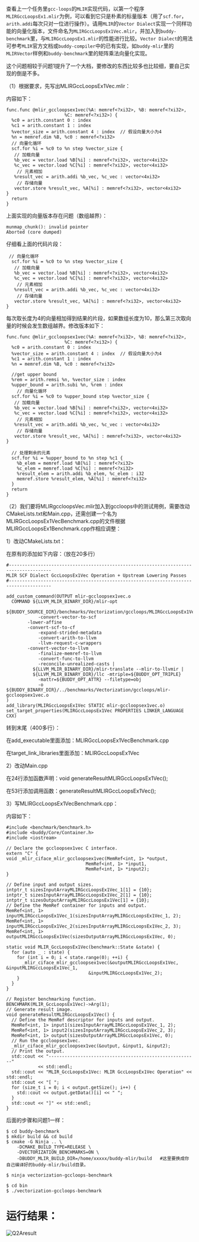 查看上一个任务里`gcc-loops`的`MLIR`实现代码，以第一个程序`MLIRGccLoopsEx1.mlir`为例，可以看到它只是朴素的标量版本（用了`scf.for`，`arith.addi`每次只对一位进行操作）。请用`MLIR`的`Vector Dialect`实现一个同样功能的向量化版本，文件命名为`MLIRGccLoopsEx1Vec.mlir`，并加入到`buddy-benchmark`里，与`MLIRGccLoopsEx1.mlir`的性能进行比较。`Vector Dialect`的用法可参考`MLIR`官方文档或`buddy-compiler`中的已有实现，如`buddy-mlir`里的`MLIRVector`样例和`buddy-benchmark`里的矩阵乘法向量化实现。

这个问题相较于问题1提升了一个大档，要修改的东西比较多也比较细，要自己实现的倒是不多。

（1）根据要求，先写出MLIRGccLoopsEx1Vec.mlir：

内容如下：

```
func.func @mlir_gccloopsex1vec(%A: memref<?xi32>, %B: memref<?xi32>,
                      %C: memref<?xi32>) {
  %c0 = arith.constant 0 : index
  %c1 = arith.constant 1 : index
  %vector_size = arith.constant 4 : index  // 假设向量大小为4
  %n = memref.dim %B, %c0 : memref<?xi32>
  // 向量化循环
  scf.for %i = %c0 to %n step %vector_size {
   // 加载向量
   %b_vec = vector.load %B[%i] : memref<?xi32>, vector<4xi32>
   %c_vec = vector.load %C[%i] : memref<?xi32>, vector<4xi32>
    // 元素相加
   %result_vec = arith.addi %b_vec, %c_vec : vector<4xi32>
    // 存储向量
   vector.store %result_vec, %A[%i] : memref<?xi32>, vector<4xi32>  
}
  return
}
```

上面实现的向量版本存在问题（数组越界）：

```
munmap_chunk(): invalid pointer
Aborted (core dumped)
```

仔细看上面的代码片段：

```
 // 向量化循环
  scf.for %i = %c0 to %n step %vector_size {
   // 加载向量
   %b_vec = vector.load %B[%i] : memref<?xi32>, vector<4xi32>
   %c_vec = vector.load %C[%i] : memref<?xi32>, vector<4xi32>
    // 元素相加
   %result_vec = arith.addi %b_vec, %c_vec : vector<4xi32>
    // 存储向量
   vector.store %result_vec, %A[%i] : memref<?xi32>, vector<4xi32>  
}
```

每次取长度为4的向量相加得到结果的片段，如果数组长度为10，那么第三次取向量的时候会发生数组越界。修改版本如下：

```
func.func @mlir_gccloopsex1vec(%A: memref<?xi32>, %B: memref<?xi32>,
                      %C: memref<?xi32>) {
  %c0 = arith.constant 0 : index
  %vector_size = arith.constant 4 : index  // 假设向量大小为4
  %c1 = arith.constant 1 : index
  %n = memref.dim %B, %c0 : memref<?xi32>
  
  //get upper bound
  %rem = arith.remsi %n, %vector_size : index
  %upper_bound = arith.subi %n, %rem : index
    // 向量化循环
  scf.for %i = %c0 to %upper_bound step %vector_size {
   // 加载向量
   %b_vec = vector.load %B[%i] : memref<?xi32>, vector<4xi32>
   %c_vec = vector.load %C[%i] : memref<?xi32>, vector<4xi32>
    // 元素相加
   %result_vec = arith.addi %b_vec, %c_vec : vector<4xi32>
    // 存储向量
   vector.store %result_vec, %A[%i] : memref<?xi32>, vector<4xi32>  
}

  // 处理剩余的元素
  scf.for %i = %upper_bound to %n step %c1 {
    %b_elem = memref.load %B[%i] : memref<?xi32>
    %c_elem = memref.load %C[%i] : memref<?xi32>
    %result_elem = arith.addi %b_elem, %c_elem : i32
    memref.store %result_elem, %A[%i] : memref<?xi32>
  }
  return
}
```

（2）我们要将MLIRgccloopsVec.mlir加入到gccloops中的测试用例，需要改动CMakeLists.txt和Main.cpp，还需创建一个名为MLIRGccLoopsEx1VecBenchmark.cpp的文件根据MLIRGccLoopsEx1Benchmark.cpp作相应调整：

  1）改动CMakeLists.txt：
  
在原有的添加如下内容：（放在20多行）

```
#--------------------------------------------------------------------------------------
MLIR SCF Dialect GccLoopsEx1Vec Operation + Upstream Lowering Passes
#--------------------------------------------------------------------------------------

add_custom_command(OUTPUT mlir-gccloopsex1vec.o
  COMMAND ${LLVM_MLIR_BINARY_DIR}/mlir-opt
          ${BUDDY_SOURCE_DIR}/benchmarks/Vectorization/gccloops/MLIRGccLoopsEx1Vec.mlir
            -convert-vector-to-scf
	    -lower-affine
	    -convert-scf-to-cf
            -expand-strided-metadata
            -convert-arith-to-llvm
            -llvm-request-c-wrappers
	    -convert-vector-to-llvm
            -finalize-memref-to-llvm
            -convert-func-to-llvm
            -reconcile-unrealized-casts |
          ${LLVM_MLIR_BINARY_DIR}/mlir-translate --mlir-to-llvmir |
          ${LLVM_MLIR_BINARY_DIR}/llc -mtriple=${BUDDY_OPT_TRIPLE}
            -mattr=${BUDDY_OPT_ATTR} --filetype=obj
            -o ${BUDDY_BINARY_DIR}/../benchmarks/Vectorization/gccloops/mlir-gccloopsex1vec.o
)
add_library(MLIRGccLoopsEx1Vec STATIC mlir-gccloopsex1vec.o)
set_target_properties(MLIRGccLoopsEx1Vec PROPERTIES LINKER_LANGUAGE CXX)
```

转到末尾（400多行）：

在add_executable里面添加：MLIRGccLoopsEx1VecBenchmark.cpp

在target_link_libraries里面添加：MLIRGccLoopsEx1Vec

  2）改动Main.cpp
  
在24行添加函数声明：void generateResultMLIRGccLoopsEx1Vec();

在53行添加调用函数：generateResultMLIRGccLoopsEx1Vec();

  3）写MLIRGccLoopsEx1VecBenchmark.cpp：

内容如下：

```
#include <benchmark/benchmark.h>
#include <buddy/Core/Container.h>
#include <iostream>

// Declare the gccloopsex1vec C interface.
extern "C" {
void _mlir_ciface_mlir_gccloopsex1vec(MemRef<int, 1> *output,
                              MemRef<int, 1> *input1,
                              MemRef<int, 1> *input2);
}

// Define input and output sizes.
intptr_t sizesInputArrayMLIRGccLoopsEx1Vec_1[1] = {10};
intptr_t sizesInputArrayMLIRGccLoopsEx1Vec_2[1] = {10};
intptr_t sizesOutputArrayMLIRGccLoopsEx1Vec[1] = {10};
// Define the MemRef container for inputs and output.
MemRef<int, 1> inputMLIRGccLoopsEx1Vec_1(sizesInputArrayMLIRGccLoopsEx1Vec_1, 2);
MemRef<int, 1> inputMLIRGccLoopsEx1Vec_2(sizesInputArrayMLIRGccLoopsEx1Vec_2, 3);
MemRef<int, 1> outputMLIRGccLoopsEx1Vec(sizesOutputArrayMLIRGccLoopsEx1Vec, 0);

static void MLIR_GccLoopsEx1Vec(benchmark::State &state) {
  for (auto _ : state) {
    for (int i = 0; i < state.range(0); ++i) {
      _mlir_ciface_mlir_gccloopsex1vec(&outputMLIRGccLoopsEx1Vec, &inputMLIRGccLoopsEx1Vec_1,
                               &inputMLIRGccLoopsEx1Vec_2);
    }
  }
}

// Register benchmarking function.
BENCHMARK(MLIR_GccLoopsEx1Vec)->Arg(1);
// Generate result image.
void generateResultMLIRGccLoopsEx1Vec() {
  // Define the MemRef descriptor for inputs and output.
  MemRef<int, 1> input1(sizesInputArrayMLIRGccLoopsEx1Vec_1, 2);
  MemRef<int, 1> input2(sizesInputArrayMLIRGccLoopsEx1Vec_2, 3);
  MemRef<int, 1> output(sizesOutputArrayMLIRGccLoopsEx1Vec, 0);
  // Run the gccloopsex1vec.
  _mlir_ciface_mlir_gccloopsex1vec(&output, &input1, &input2);
  // Print the output.
  std::cout << "--------------------------------------------------------"
            << std::endl;
  std::cout << "MLIR_GccLoopsEx1Vec: MLIR GccLoopsEx1Vec Operation" << std::endl;
  std::cout << "[ ";
  for (size_t i = 0; i < output.getSize(); i++) {
    std::cout << output.getData()[i] << " ";
  }
  std::cout << "]" << std::endl;
}
```

后面的步骤和问题1一样：

```
$ cd buddy-benchmark
$ mkdir build && cd build
$ cmake -G Ninja .. \
    -DCMAKE_BUILD_TYPE=RELEASE \
    -DVECTORIZATION_BENCHMARKS=ON \
    -DBUDDY_MLIR_BUILD_DIR=/home/xxxxx/buddy-mlir/build   #这里要换成你自己编译好的buddy-mlir/build目录。

$ ninja vectorization-gccloops-benchmark

$ cd bin
$ ./vectorization-gccloops-benchmark
```

# 运行结果：
![Q2Aresult](https://github.com/YLChenZ/baseon-buddy-compiler/blob/main/BaseQAndA/Q2A/Q2Aresult.jpg)
